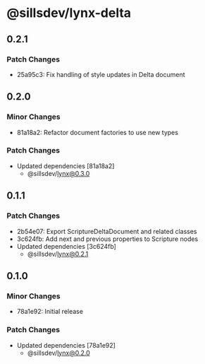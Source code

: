 # @sillsdev/lynx-delta

## 0.2.1

### Patch Changes

- 25a95c3: Fix handling of style updates in Delta document

## 0.2.0

### Minor Changes

- 81a18a2: Refactor document factories to use new types

### Patch Changes

- Updated dependencies [81a18a2]
  - @sillsdev/lynx@0.3.0

## 0.1.1

### Patch Changes

- 2b54e07: Export ScriptureDeltaDocument and related classes
- 3c624fb: Add next and previous properties to Scripture nodes
- Updated dependencies [3c624fb]
  - @sillsdev/lynx@0.2.1

## 0.1.0

### Minor Changes

- 78a1e92: Initial release

### Patch Changes

- Updated dependencies [78a1e92]
  - @sillsdev/lynx@0.2.0

